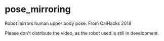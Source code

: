 # pose_mirroring
Robot mirrors human upper body pose. From CalHacks 2018

Please don't distribute the video, as the robot used is still in development.